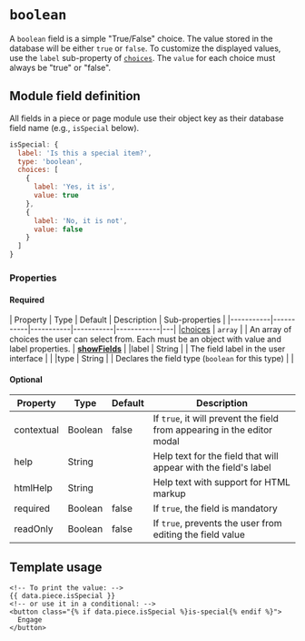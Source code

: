 # `boolean`

A `boolean` field is a simple "True/False" choice. The value stored in the database will be either `true` or `false`. To customize the displayed values, use the `label` sub-property of [`choices`](/reference/field-types/field-properties/choices.md). The `value` for each choice must always be "true" or "false".

## Module field definition

All fields in a piece or page module use their object key as their database field name (e.g., `isSpecial` below).

```javascript
isSpecial: {
  label: 'Is this a special item?',
  type: 'boolean',
  choices: [
    {
      label: 'Yes, it is',
      value: true
    },
    {
      label: 'No, it is not',
      value: false
    }
  ]
}
```

### Properties

#### Required

|  Property | Type   | Default | Description | Sub-properties |
|-----------|-----------|-----------|-----------|------------|---|
|[choices](/reference/field-types/field-properties/choices.md) | `array` |  | An array of choices the user can select from. Each must be an object with value and label properties. |  [**showFields**](/reference/field-types/field-properties/choices.md#showfields) |
|label | String | | The field label in the user interface | |
|type | String | | Declares the field type (`boolean` for this type) |  |

#### Optional

|  Property | Type   | Default | Description |
|-----------|-----------|-----------|-----------|
|contextual | Boolean | false | If `true`, it will prevent the field from appearing in the editor modal |
|help | String | | Help text for the field that will appear with the field's label |
|htmlHelp | String | | Help text with support for HTML markup |
|required | Boolean | false | If `true`, the field is mandatory |
|readOnly | Boolean | false | If `true`, prevents the user from editing the field value |

<!-- TODO: Add once the feature is ported to A3 -->
<!-- |mandatory | String |  | If set, the string is displayed if the user does not set the field to the `true` choice. This can be used for required confirmation fields. | | -->

## Template usage

```django
<!-- To print the value: -->
{{ data.piece.isSpecial }}
<!-- or use it in a conditional: -->
<button class="{% if data.piece.isSpecial %}is-special{% endif %}">
  Engage
</button>
```
